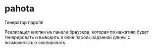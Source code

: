 # pahota
Генератор пароля

Реализация кнопки на панели браузера, которая по нажатию будет генерировать и выводить в окне пароль заданной длины с возможностью скопировать.
